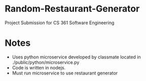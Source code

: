 # Random-Restaurant-Generator
Project Submission for CS 361 Software Engineering

# Notes
- Uses python microservice developed by classmate located in ./public/python/microservice.py <br>
- Code is written in nodejs.
- Must run microservice to use restaurant generator
